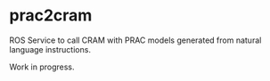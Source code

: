 # prac2cram
ROS Service to call CRAM with PRAC models generated from natural language instructions.

Work in progress.
